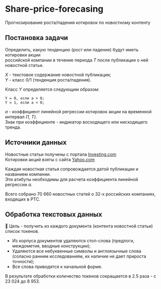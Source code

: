 # Share-price-forecasing
Прогнозирование роста/падения котировок по новостному контенту

## Постановка задачи
Определить, какую тенденцию (рост или падение) будут иметь котировки акции  
российской компании в течение периода *T* после публикации о ней новостной статьи.  

*X* - текстовое содержание новостной публикации;  
*Y* - класс 0/1 (тенденция роста/падения).  

Класс *Y* определяется следующим образом:
```
Y = 0, если a > 0;
Y = 1, если a < 0;
```
*a* - коэффициент линейной регрессии котировок акции на временной интервал *(1, T)*.  
Знак при коэффициенте - индикатор восходящего или нисходящего тренда.

## Источники данных
Новостные статьи получены с портала [Investing.com](https://ru.investing.com/)  
Котировки акций взяты с сайта [Yahoo.com](https://finance.yahoo.com/)

Каждая новостная статья сопровождается датой публикации и названием компании.  
Эти атибуты необходимы для расчета коэффициента линейной регрессии *a*.  

Всего собрано 70 660 новостных статей о 32-х российских компаниях, входящих в РТС.

## Обработка текстовых данных
:dart: Цель - получить из каждого документа (контента новостной статьи) список токенов.

* Из корпуса документов удаляются стоп-слова (предлоги, междометия, вводные конструкции);
* Удаляются все небуквенные символы и англоязычные слова (соласно ранним исследованиям, их наличие не дает прироста точности);
* Все слова приводятся к  начальной форме.

В результате обработки количество токенов сокращается в 2.5 раза - с 23 024 до 8 953.
